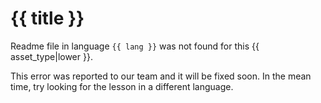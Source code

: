 # {{ title }}

Readme file in language `{{ lang }}` was not found for this {{ asset_type|lower }}.

This error was reported to our team and it will be fixed soon. In the mean time, try looking for the lesson in a different language.
